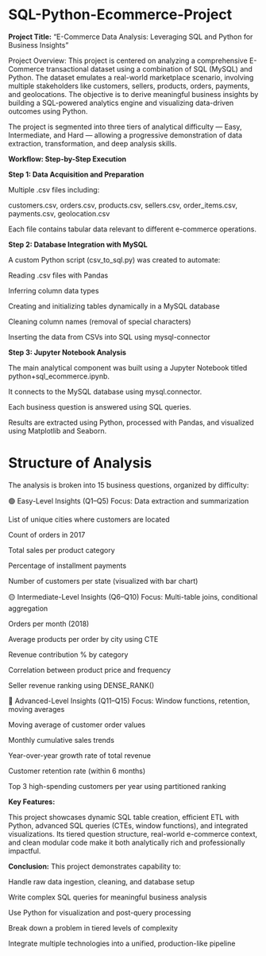 # SQL-Python-Ecommerce-Project

**Project Title:**
“E-Commerce Data Analysis: Leveraging SQL and Python for Business Insights”

Project Overview:
This project is centered on analyzing a comprehensive E-Commerce transactional dataset using a combination of SQL (MySQL) and Python. The dataset emulates a real-world marketplace scenario, involving multiple stakeholders like customers, sellers, products, orders, payments, and geolocations. The objective is to derive meaningful business insights by building a SQL-powered analytics engine and visualizing data-driven outcomes using Python.

The project is segmented into three tiers of analytical difficulty — Easy, Intermediate, and Hard — allowing a progressive demonstration of data extraction, transformation, and deep analysis skills.

**Workflow: Step-by-Step Execution**
 
**Step 1: Data Acquisition and Preparation**

Multiple .csv files including:

customers.csv, orders.csv, products.csv, sellers.csv, order_items.csv, payments.csv, geolocation.csv

Each file contains tabular data relevant to different e-commerce operations.




**Step 2: Database Integration with MySQL**

A custom Python script (csv_to_sql.py) was created to automate:

Reading .csv files with Pandas

Inferring column data types

Creating and initializing tables dynamically in a MySQL database

Cleaning column names (removal of special characters)

Inserting the data from CSVs into SQL using mysql-connector




**Step 3: Jupyter Notebook Analysis**

The main analytical component was built using a Jupyter Notebook titled python+sql_ecommerce.ipynb.

It connects to the MySQL database using mysql.connector.

Each business question is answered using SQL queries.

Results are extracted using Python, processed with Pandas, and visualized using Matplotlib and Seaborn.




# Structure of Analysis

The analysis is broken into 15 business questions, organized by difficulty:

🟢 Easy-Level Insights (Q1–Q5)
Focus: Data extraction and summarization

List of unique cities where customers are located

Count of orders in 2017

Total sales per product category

Percentage of installment payments

Number of customers per state (visualized with bar chart)



🟡 Intermediate-Level Insights (Q6–Q10)
Focus: Multi-table joins, conditional aggregation

Orders per month (2018)

Average products per order by city using CTE

Revenue contribution % by category

Correlation between product price and frequency

Seller revenue ranking using DENSE_RANK()



🔴 Advanced-Level Insights (Q11–Q15)
Focus: Window functions, retention, moving averages

Moving average of customer order values

Monthly cumulative sales trends

Year-over-year growth rate of total revenue

Customer retention rate (within 6 months)

Top 3 high-spending customers per year using partitioned ranking




**Key Features:**

This project showcases dynamic SQL table creation, efficient ETL with Python, advanced SQL queries (CTEs, window functions), and integrated visualizations. Its tiered question structure, real-world e-commerce context, and clean modular code make it both analytically rich and professionally impactful.




**Conclusion:**
This project demonstrates capability to:

Handle raw data ingestion, cleaning, and database setup

Write complex SQL queries for meaningful business analysis

Use Python for visualization and post-query processing

Break down a problem in tiered levels of complexity

Integrate multiple technologies into a unified, production-like pipeline
